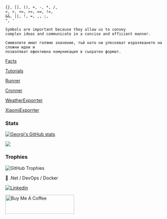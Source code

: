 ```
{}, [], (), +, -, *, /,
<, >, <=, >=, ==, !=,
&&, ||, !, =, ,, ;,
", '

Symbols are important because they allow us to convey 
complex ideas and communicate in a concise and efficient manner.

Символите имат голямо значение, тъй като ни улесняват изразяването на сложни идеи и 
позволяват ефективна комуникация в съкратен формат.
```

[Facts](https://github.com/GVLTodorov/GVLTodorov/tree/main/FACTS.MD)

[Tutorials](https://github.com/GVLTodorov/GVLTodorov/tree/main/tutorials)

[Runner](https://github.com/GVLTodorov/Runner)

[Cronner](https://github.com/GVLTodorov/Cronner) 

[WeatherExporrter](https://github.com/GVLTodorov/WeatherExporrter)

[XiaomiExporrter](https://github.com/GVLTodorov/XiaomiExporrter)

### Stats

[![Georgi's GitHub stats](https://github-readme-stats-sigma-five.vercel.app/api?username=GVLTodorov&langs_count=5&count_private=true&show_icons=true&theme=merko)](https://github.com/anuraghazra/github-readme-stats)

<img align="center" src="https://github-readme-stats-sigma-five.vercel.app/api/top-langs/?username=gvltodorov&layout=compact&hide_border=true" />

### Trophies

<img align="center" src="https://github-profile-trophy.vercel.app/?username=gvltodorov&rank=-C,-B&margin-w=48" alt="GitHub Trophies" />

🔭 .Net / DevOps / Docker

[![Linkedin](https://img.shields.io/badge/LinkedIn-0077B5?style=for-the-badge&logo=linkedin&logoColor=white)](https://www.linkedin.com/in/gvltodorov/)

<a href="https://www.buymeacoffee.com/gvltodorov" target="_blank"><img src="https://cdn.buymeacoffee.com/buttons/v2/default-yellow.png" alt="Buy Me A Coffee" style="height: 60px !important;width: 217px !important;" ></a>
